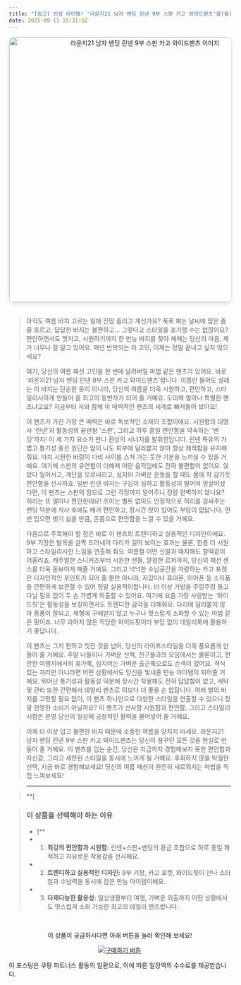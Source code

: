 ```yaml
---
title: "[광고] 인생 아이템! '라운지21 남자 밴딩 린넨 9부 스판 카고 와이드팬츠'을(를) 만나보세요."
date: 2025-09-11 15:31:52
---
```


<div align="center">
    <a href="https://link.coupang.com/re/AFFSDP?lptag=AF8916626&pageKey=1863781318&itemId=3168060963&vendorItemId=80976630770&traceid=V0-153-61ee5aacc59e52bf&clickBeacon=65468380-8f24-11f0-a77c-08c1ae7f6b9e%7E3&requestid=20250912003132900116900099&token=31850C%7CMIXED" target="_blank">
        <img src="https://ads-partners.coupang.com/image1/4nrND5LNmeQwvsxn4rmk42ufUDvHh779USrAGeRLeoRAJFT03tz4p4J6gR1uV8Ysm91YVhkfsRjAe0fC8qrBnXwqky1g_mM2wnWL2bmTWzYM6Yi38zuCqlC6FtdWMuDtOU3kqT_e5MvhEUfew9wkE6OVP5L8M1c5mwMFWm6LtvzwO24jgItYcFYvuWhtsgjelZUs5n6peEHNk0tRYd5j_F67CB4nWeigFWMbwOhIqKJKQSz83Uob8prsr6o53gsdKLZG3_ZZ7Uae5Yz3mhbB5MOVm0uDbmKFgLX1pWtZWtAw7PYK9NsVhWya" alt="라운지21 남자 밴딩 린넨 9부 스판 카고 와이드팬츠 이미지" width="600" style="max-width: 100%; height: auto; border-radius: 12px; border: 1px solid #e0e0e0; box-shadow: 0 4px 8px rgba(0,0,0,0.1);">
    </a>
</div>
<br>

> 아직도 여름 바지 고르는 일에 진땀 흘리고 계신가요? 푹푹 찌는 날씨에 땀은 줄줄 흐르고, 답답한 바지는 불편하고… 그렇다고 스타일을 포기할 수는 없잖아요? 편안하면서도 멋지고, 시원하기까지 한 만능 바지를 찾아 헤매는 당신의 마음, 제가 너무나 잘 알고 있어요. 매년 반복되는 이 고민, 이제는 정말 끝내고 싶지 않으세요?

> 여기, 당신의 여름 패션 고민을 한 번에 날려버릴 마법 같은 팬츠가 있어요. 바로 '라운지21 남자 밴딩 린넨 9부 스판 카고 와이드팬츠'랍니다. 이름만 들어도 설레는 이 바지는 단순한 옷이 아니라, 당신의 여름을 더욱 시원하고, 편안하고, 스타일리시하게 만들어 줄 최고의 동반자가 되어 줄 거예요. 도대체 얼마나 특별한 팬츠냐고요? 지금부터 저와 함께 이 매력적인 팬츠의 세계로 빠져들어 보아요!

> 이 팬츠가 가진 가장 큰 매력은 바로 독보적인 소재의 조합이에요. 시원함의 대명사 '린넨'과 활동성의 끝판왕 '스판', 그리고 하루 종일 편안함을 약속하는 '밴딩'까지! 이 세 가지 요소가 만나 환상의 시너지를 발휘한답니다. 린넨 특유의 가볍고 통기성 좋은 원단은 땀이 나도 피부에 달라붙지 않아 항상 쾌적함을 유지해 줘요. 마치 시원한 바람이 다리 사이를 스쳐 가는 듯한 기분을 느끼실 수 있을 거예요. 여기에 스판의 유연함이 더해져 어떤 움직임에도 전혀 불편함이 없어요. 앉았다 일어서고, 계단을 오르내리고, 심지어 가벼운 운동을 할 때도 몸에 착 감기듯 편안함을 선사하죠. 일반 린넨 바지는 구김이 심하고 활동성이 떨어져 망설이셨다면, 이 팬츠는 스판의 힘으로 그런 걱정까지 덜어주니 정말 완벽하지 않나요? 허리는 또 얼마나 편안한데요! 조이는 벨트 없이도 안정적으로 허리를 감싸주는 밴딩 덕분에 식사 후에도 배가 편안하고, 장시간 앉아 있어도 부담이 없답니다. 한번 입으면 벗기 싫을 만큼, 온몸으로 편안함을 느낄 수 있을 거예요.

> 다음으로 주목해야 할 점은 바로 이 팬츠의 트렌디하고 실용적인 디자인이에요. 9부 기장은 발목을 살짝 드러내어 다리가 길어 보이는 효과는 물론, 한층 더 시원하고 스타일리시한 느낌을 연출해 줘요. 여름철 어떤 신발과 매치해도 찰떡같이 어울리죠. 캐주얼한 스니커즈부터 시원한 샌들, 깔끔한 로퍼까지, 당신의 패션 센스를 더욱 돋보이게 해줄 거예요. 그리고 넉넉한 수납공간을 자랑하는 카고 포켓은 디자인적인 포인트가 되어 줄 뿐만 아니라, 지갑이나 휴대폰, 이어폰 등 소지품을 간편하게 보관할 수 있어 정말 실용적이랍니다. 더 이상 가방을 주렁주렁 들고 다닐 필요 없이 두 손 가볍게 외출할 수 있어요. 여기에 요즘 가장 사랑받는 '와이드핏'은 활동성을 보장하면서도 트렌디한 감각을 더해줘요. 다리에 달라붙지 않아 통풍이 잘되고, 체형에 구애받지 않고 누구나 멋스럽게 소화할 수 있는 마법 같은 핏이죠. 너무 과하지 않은 적당한 와이드핏이라 부담 없이 데일리룩에 활용하기 좋답니다.

> 이 팬츠는 그저 편하고 멋진 것을 넘어, 당신의 라이프스타일을 더욱 풍요롭게 만들어 줄 거예요. 주말 나들이나 가벼운 산책, 친구들과의 모임에서는 물론이고, 편안한 여행지에서의 휴가룩, 심지어는 가벼운 출근룩으로도 손색이 없어요. 격식 있는 자리만 아니라면 어떤 상황에서도 당신을 빛내줄 만능 아이템이 되어줄 거예요. 뛰어난 통기성과 활동성 덕분에 장시간 착용해도 전혀 답답함이 없고, 세탁 및 관리 또한 간편해서 데일리 팬츠로 이보다 더 좋을 순 없답니다. 여러 벌의 바지를 고민할 필요 없이, 이 팬츠 하나만으로 다양한 스타일을 연출할 수 있으니 정말 현명한 소비가 아닐까요? 이 팬츠가 선사할 시원함과 편안함, 그리고 스타일리시함은 분명 당신의 일상에 긍정적인 활력을 불어넣어 줄 거예요.

> 이제 더 이상 덥고 불편한 바지 때문에 소중한 여름을 망치지 마세요. 라운지21 남자 밴딩 린넨 9부 스판 카고 와이드팬츠는 당신이 꿈꾸던 모든 것을 현실로 만들어 줄 거예요. 이 팬츠를 입는 순간, 당신은 지금까지 경험해보지 못한 편안함과 자신감, 그리고 세련된 스타일을 동시에 느끼게 될 거예요. 후회하지 않을 탁월한 선택, 지금 바로 경험해보세요! 당신의 여름 패션이 완전히 새로워지는 마법을 직접 느껴보세요!

> ---

> **[


> ### 이 상품을 선택해야 하는 이유
> - ]**
> - 1.  **최강의 편안함과 시원함:** 린넨+스판+밴딩의 황금 조합으로 하루 종일 쾌적하고 자유로운 착용감을 선사해요.
> - 2.  **트렌디하고 실용적인 디자인:** 9부 기장, 카고 포켓, 와이드핏이 만나 스타일과 수납력을 동시에 잡은 만능 아이템이에요.
> - 3.  **다재다능한 활용성:** 일상생활부터 여행, 가벼운 외출까지 어떤 상황에서도 멋스럽게 소화 가능한 최고의 데일리 팬츠랍니다.


<br>

<div align="center">
  <p>이 상품이 궁금하시다면 아래 버튼을 눌러 확인해 보세요!</p>
  <a href="https://link.coupang.com/re/AFFSDP?lptag=AF8916626&pageKey=1863781318&itemId=3168060963&vendorItemId=80976630770&traceid=V0-153-61ee5aacc59e52bf&clickBeacon=65468380-8f24-11f0-a77c-08c1ae7f6b9e%7E3&requestid=20250912003132900116900099&token=31850C%7CMIXED" target="_blank">
    <img src="https://img.shields.io/badge/지금 바로 구매하기-FF5722?style=for-the-badge&logo=coupa&logoColor=white" alt="구매하기 버튼">
  </a>
</div>

이 포스팅은 쿠팡 파트너스 활동의 일환으로, 이에 따른 일정액의 수수료를 제공받습니다.

